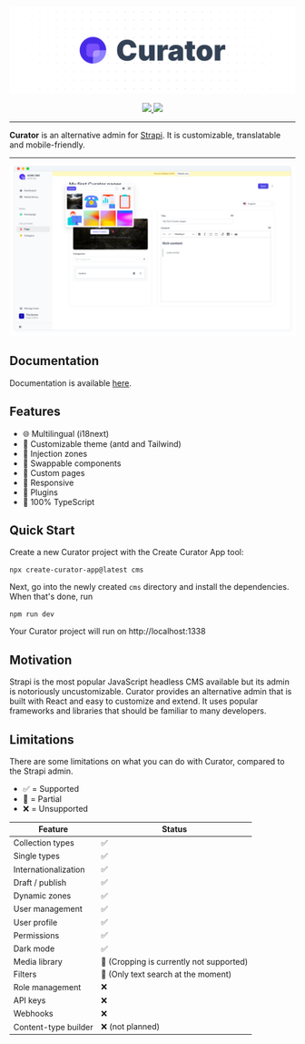 ![Curator Logo](https://raw.githubusercontent.com/its-devtastic/curator/main/media/banner.png)

<div align="center">
  <a aria-label="Stars" href="https://github.com/its-devtastic/curator/stargazers">
    <img src="https://img.shields.io/github/stars/its-devtastic/curator">
  </a>
<a aria-label="NPM" href="https://www.npmjs.com/package/@curatorjs/core">
    <img src="https://img.shields.io/npm/dm/%40curatorjs/core">
  </a>
</div>

---

**Curator** is an alternative admin for [Strapi](https://www.strapi.io). It is customizable, translatable and mobile-friendly.

---

![Preview](https://raw.githubusercontent.com/its-devtastic/curator/main/media/preview.png)

## Documentation

Documentation is available [here](https://its-devtastic.github.io/curator/).

## Features

- 🌐 Multilingual (i18next)
- 🎨 Customizable theme (antd and Tailwind)
- 🧩 Injection zones
- 🧱 Swappable components
- 📜 Custom pages
- 📱 Responsive
- 🔌 Plugins
- 💯 100% TypeScript

## Quick Start

Create a new Curator project with the Create Curator App tool:

```shell
npx create-curator-app@latest cms
```

Next, go into the newly created `cms` directory and install the dependencies. When that's done, run

```shell
npm run dev
```

Your Curator project will run on http://localhost:1338

## Motivation

Strapi is the most popular JavaScript headless CMS available but its admin is notoriously uncustomizable. Curator
provides an alternative admin that is built with React and easy to customize and extend. It uses popular frameworks and
libraries that should be familiar to many developers.

## Limitations

There are some limitations on what you can do with Curator, compared to the Strapi admin.

- ✅ = Supported
- 🚧 = Partial
- ❌ = Unsupported

| Feature              | Status                                    |
| -------------------- | ----------------------------------------- |
| Collection types     | ✅                                        |
| Single types         | ✅                                        |
| Internationalization | ✅                                        |
| Draft / publish      | ✅                                        |
| Dynamic zones        | ✅                                        |
| User management      | ✅                                        |
| User profile         | ✅                                        |
| Permissions          | ✅️                                       |
| Dark mode            | ✅                                        |
| Media library        | 🚧️ (Cropping is currently not supported) |
| Filters              | 🚧️ (Only text search at the moment)      |
| Role management      | ❌                                        |
| API keys             | ❌                                        |
| Webhooks             | ❌                                        |
| Content-type builder | ❌ (not planned)                          |

